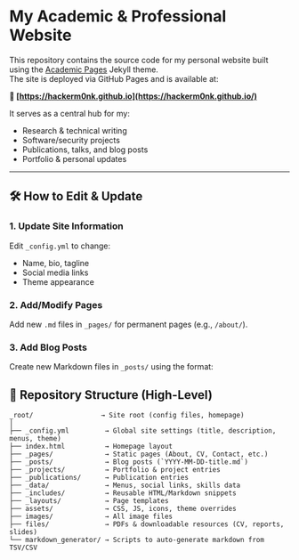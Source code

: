 # My Academic & Professional Website

This repository contains the source code for my personal website built using the [Academic Pages](https://github.com/academicpages/academicpages.github.io) Jekyll theme.  
The site is deployed via GitHub Pages and is available at:

**🔗 [https://hackerm0nk.github.io](https://hackerm0nk.github.io/)**

It serves as a central hub for my:
- Research & technical writing
- Software/security projects
- Publications, talks, and blog posts
- Portfolio & personal updates

---

## 🛠 How to Edit & Update

### 1. Update Site Information
Edit `_config.yml` to change:
- Name, bio, tagline
- Social media links
- Theme appearance

### 2. Add/Modify Pages
Add new `.md` files in `_pages/` for permanent pages (e.g., `/about/`).

### 3. Add Blog Posts
Create new Markdown files in `_posts/` using the format:

## 📂 Repository Structure (High-Level)

```
_root/                 → Site root (config files, homepage)
│
├── _config.yml         → Global site settings (title, description, menus, theme)
├── index.html          → Homepage layout
├── _pages/             → Static pages (About, CV, Contact, etc.)
├── _posts/             → Blog posts (`YYYY-MM-DD-title.md`)
├── _projects/          → Portfolio & project entries
├── _publications/      → Publication entries
├── _data/              → Menus, social links, skills data
├── _includes/          → Reusable HTML/Markdown snippets
├── _layouts/           → Page templates
├── assets/             → CSS, JS, icons, theme overrides
├── images/             → All image files
├── files/              → PDFs & downloadable resources (CV, reports, slides)
└── markdown_generator/ → Scripts to auto-generate markdown from TSV/CSV
```
